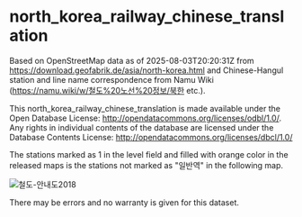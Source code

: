 # north_korea_railway_chinese_translation

Based on OpenStreetMap data as of 2025-08-03T20:20:31Z from https://download.geofabrik.de/asia/north-korea.html and Chinese-Hangul station and line name correspondence from Namu Wiki (https://namu.wiki/w/철도%20노선%20정보/북한 etc.).

This north_korea_railway_chinese_translation is made available under the Open Database License: http://opendatacommons.org/licenses/odbl/1.0/. Any rights in individual contents of the database are licensed under the Database Contents License: http://opendatacommons.org/licenses/dbcl/1.0/

The stations marked as 1 in the level field and filled with orange color in the released maps is the stations not marked as "일반역" in the following map.

![철도-안내도2018](https://github.com/user-attachments/assets/22bfccb0-2197-4d0d-8c18-39ff80e086ab)

There may be errors and no warranty is given for this dataset.
